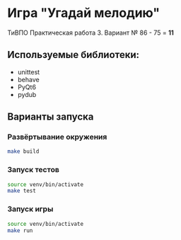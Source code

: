 # Игра "Угадай мелодию"
ТиВПО Практическая работа 3. Вариант № 86 - 75 = **11**

## Используемые библиотеки:
* unittest
* behave
* PyQt6
* pydub

## Варианты запуска
### Развёртывание окружения
```bash
make build
```
### Запуск тестов
```bash
source venv/bin/activate  
make test
```
### Запуск игры
```bash
source venv/bin/activate  
make run
```
